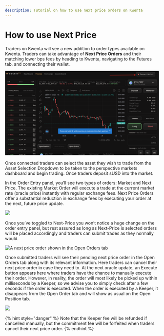 ```yaml
---
description: Tutorial on how to use next price orders on Kwenta
---
```


# How to use Next Price

Traders on Kwenta will see a new addition to order types available on Kwenta. Traders can take advantage of **Next Price Orders** and their matching lower bps fees by heading to Kwenta, navigating to the Futures tab, and connecting their wallet.​

![](<../../../.gitbook/assets/HLPpQms3RhEKT7e1YuxCp (1).png>)

Once connected traders can select the asset they wish to trade from the Asset Selection Dropdown to be taken to the perspective markets dashboard and begin trading. Once traders deposit sUSD into the market.

In the Order Entry panel, you’ll see two types of orders: Market and Next Price. The existing Market Order will execute a trade at the current market rate (oracle price) instantly with regular exchange fees. Next Price Orders offer a substantial reduction in exchange fees by executing your order at the next, future price update.

![](https://mirror.xyz/\_next/image?url=https%3A%2F%2Fimages.mirror-media.xyz%2Fpublication-images%2FPMtoKnkICS3aycJtmohBO.png\&w=3840\&q=90)

Once you’ve toggled to Next-Price you won’t notice a huge change on the order entry panel, but rest assured as long as Next-Price is selected orders will be placed accordingly and traders can submit trades as they normally would.​

![A next price order shown in the Open Orders tab](https://files.gitbook.com/v0/b/gitbook-x-prod.appspot.com/o/spaces%2F-MigG4JjHTDtxrb2SknW%2Fuploads%2FuqxJqoubXxulvqXt6WlE%2F3.png?alt=media\&token=9649ae2b-caf8-426e-b69e-7f2ede709c03)

Once submitted traders will see their pending next price order in the Open Orders tab along with its relevant information. Here traders can cancel their next price order in case they need to. At the next oracle update, an Execute button appears here where traders have the chance to manually execute their order. However, in reality, the order will most likely be picked up within milliseconds by a Keeper, so we advise you to simply check after a few seconds if the order is executed. When the order is executed by a Keeper, it disappears from the Open Order tab and will show as usual on the Open Position tab.

![](../../../.gitbook/assets/Screen\_Shot\_2022-04-28\_at\_8.32.07\_PM.png)

{% hint style="danger" %}
Note that the Keeper fee will be refunded if cancelled manually, but the commitment fee will be forfeited when traders cancel their next price order.
{% endhint %}
